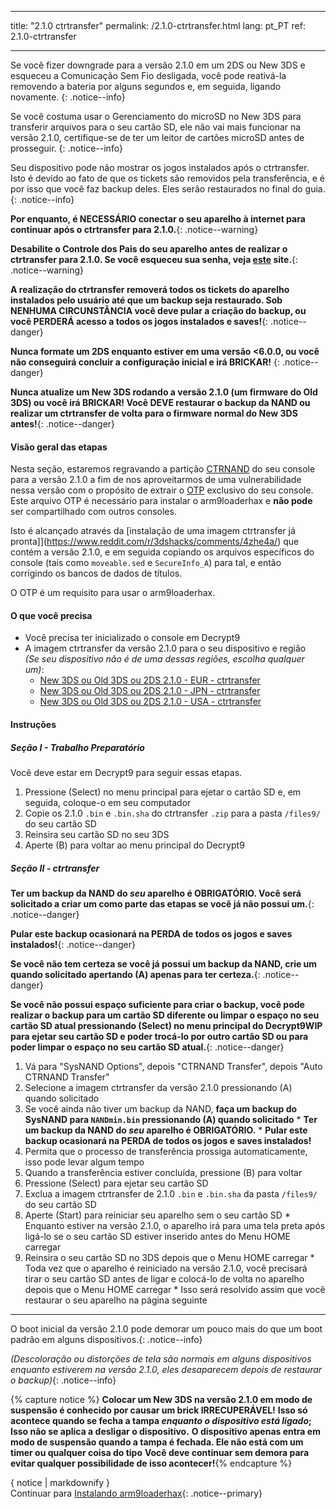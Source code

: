 * * *

title: "2.1.0 ctrtransfer" permalink: /2.1.0-ctrtransfer.html lang: pt_PT ref: 2.1.0-ctrtransfer

* * *

Se você fizer downgrade para a versão 2.1.0 em um 2DS ou New 3DS e esqueceu a Comunicação Sem Fio desligada, você pode reativá-la removendo a bateria por alguns segundos e, em seguida, ligando novamente. {: .notice--info}

Se você costuma usar o Gerenciamento do microSD no New 3DS para transferir arquivos para o seu cartão SD, ele não vai mais funcionar na versão 2.1.0, certifique-se de ter um leitor de cartões microSD antes de prosseguir. {: .notice--info}

Seu dispositivo pode não mostrar os jogos instalados após o ctrtransfer. Isto é devido ao fato de que os tickets são removidos pela transferência, e é por isso que você faz backup deles. Eles serão restaurados no final do guia. {: .notice--info}

**Por enquanto, é NECESSÁRIO conectar o seu aparelho à internet para continuar após o ctrtransfer para 2.1.0.**{: .notice--warning}

**Desabilite o Controle dos Pais do seu aparelho antes de realizar o ctrtransfer para 2.1.0. Se você esqueceu sua senha, veja [este](https://mkey.salthax.org/) site.**{: .notice--warning}

**A realização do ctrtransfer removerá todos os tickets do aparelho instalados pelo usuário até que um backup seja restaurado. Sob NENHUMA CIRCUNSTÂNCIA você deve pular a criação do backup, ou você PERDERÁ acesso a todos os jogos instalados e saves!**{: .notice--danger}

**Nunca formate um 2DS enquanto estiver em uma versão <6.0.0, ou você não conseguirá concluir a configuração inicial e irá BRICKAR!** {: .notice--danger}

**Nunca atualize um New 3DS rodando a versão 2.1.0 (um firmware do Old 3DS) ou você irá BRICKAR! Você DEVE restaurar o backup da NAND ou realizar um ctrtransfer de volta para o firmware normal do New 3DS antes!**{: .notice--danger}

#### Visão geral das etapas

Nesta seção, estaremos regravando a partição [CTRNAND](https://www.3dbrew.org/wiki/Flash_Filesystem#CTR_partition) do seu console para a versão 2.1.0 a fim de nos aproveitarmos de uma vulnerabilidade nessa versão com o propósito de extrair o [OTP](otp-info) exclusivo do seu console. Este arquivo OTP é necessário para instalar o arm9loaderhax e **não pode** ser compartilhado com outros consoles.

Isto é alcançado através da [instalação de uma imagem ctrtransfer já pronta]](https://www.reddit.com/r/3dshacks/comments/4zhe4a/) que contém a versão 2.1.0, e em seguida copiando os arquivos específicos do console (tais como `moveable.sed` e `SecureInfo_A`) para tal, e então corrigindo os bancos de dados de títulos.

O OTP é um requisito para usar o arm9loaderhax.

#### O que você precisa

* Você precisa ter inicializado o console em Decrypt9
* A imagem ctrtransfer da versão 2.1.0 para o seu dispositivo e região  
    *(Se seu dispositivo não é de uma dessas regiões, escolha qualquer um)*: 
    * [New 3DS ou Old 3DS ou 2DS 2.1.0 - EUR - ctrtransfer](magnet:?xt=urn:btih:89acc9c1b488b8b38251de0ddf07975d6bd354a1&dn=2.1.0-4E%5Fctrtransfer%5Fo3ds.zip&tr=udp%3A%2F%2Ftracker.coppersurfer.tk%3A6969%2Fannounce&tr=udp%3A%2F%2Ftracker.opentrackr.org%3A1337%2Fannounce&tr=http%3A%2F%2Ftracker.opentrackr.org%3A1337%2Fannounce&tr=udp%3A%2F%2Fzer0day.ch%3A1337%2Fannounce&tr=udp%3A%2F%2Ftracker.leechers-paradise.org%3A6969%2Fannounce&tr=http%3A%2F%2Fexplodie.org%3A6969%2Fannounce&tr=udp%3A%2F%2Fexplodie.org%3A6969%2Fannounce&tr=udp%3A%2F%2F9.rarbg.com%3A2710%2Fannounce&tr=udp%3A%2F%2Fp4p.arenabg.com%3A1337%2Fannounce&tr=http%3A%2F%2Fp4p.arenabg.com%3A1337%2Fannounce&tr=udp%3A%2F%2Ftracker.aletorrenty.pl%3A2710%2Fannounce&tr=http%3A%2F%2Ftracker.aletorrenty.pl%3A2710%2Fannounce&tr=http%3A%2F%2Ftracker1.wasabii.com.tw%3A6969%2Fannounce&tr=http%3A%2F%2Ftracker.baravik.org%3A6970%2Fannounce&tr=http%3A%2F%2Ftracker.tfile.me%2Fannounce&tr=udp%3A%2F%2Ftorrent.gresille.org%3A80%2Fannounce&tr=http%3A%2F%2Ftorrent.gresille.org%2Fannounce&tr=udp%3A%2F%2Ftracker.yoshi210.com%3A6969%2Fannounce&tr=udp%3A%2F%2Ftracker.tiny-vps.com%3A6969%2Fannounce&tr=udp%3A%2F%2Ftracker.filetracker.pl%3A8089%2Fannounce) 
    * [New 3DS ou Old 3DS ou 2DS 2.1.0 - JPN - ctrtransfer](magnet:?xt=urn:btih:3dbb9c9c85a33c6242f424dcbaebcacdd8a5912b&dn=2.1.0-4J%5Fctrtransfer%5Fo3ds.zip&tr=udp%3A%2F%2Ftracker.coppersurfer.tk%3A6969%2Fannounce&tr=udp%3A%2F%2Ftracker.opentrackr.org%3A1337%2Fannounce&tr=http%3A%2F%2Ftracker.opentrackr.org%3A1337%2Fannounce&tr=udp%3A%2F%2Fzer0day.ch%3A1337%2Fannounce&tr=udp%3A%2F%2Ftracker.leechers-paradise.org%3A6969%2Fannounce&tr=http%3A%2F%2Fexplodie.org%3A6969%2Fannounce&tr=udp%3A%2F%2Fexplodie.org%3A6969%2Fannounce&tr=udp%3A%2F%2F9.rarbg.com%3A2710%2Fannounce&tr=udp%3A%2F%2Fp4p.arenabg.com%3A1337%2Fannounce&tr=http%3A%2F%2Fp4p.arenabg.com%3A1337%2Fannounce&tr=udp%3A%2F%2Ftracker.aletorrenty.pl%3A2710%2Fannounce&tr=http%3A%2F%2Ftracker.aletorrenty.pl%3A2710%2Fannounce&tr=http%3A%2F%2Ftracker1.wasabii.com.tw%3A6969%2Fannounce&tr=http%3A%2F%2Ftracker.baravik.org%3A6970%2Fannounce&tr=http%3A%2F%2Ftracker.tfile.me%2Fannounce&tr=udp%3A%2F%2Ftorrent.gresille.org%3A80%2Fannounce&tr=http%3A%2F%2Ftorrent.gresille.org%2Fannounce&tr=udp%3A%2F%2Ftracker.yoshi210.com%3A6969%2Fannounce&tr=udp%3A%2F%2Ftracker.tiny-vps.com%3A6969%2Fannounce&tr=udp%3A%2F%2Ftracker.filetracker.pl%3A8089%2Fannounce) 
    * [New 3DS ou Old 3DS ou 2DS 2.1.0 - USA - ctrtransfer](magnet:?xt=urn:btih:1609ce9ee7b0ed9b6dea0b3e7cca4fc52dad6ff4&dn=2.1.0-4U%5Fctrtransfer%5Fo3ds.zip&tr=udp%3A%2F%2Ftracker.coppersurfer.tk%3A6969%2Fannounce&tr=udp%3A%2F%2Ftracker.opentrackr.org%3A1337%2Fannounce&tr=http%3A%2F%2Ftracker.opentrackr.org%3A1337%2Fannounce&tr=udp%3A%2F%2Fzer0day.ch%3A1337%2Fannounce&tr=udp%3A%2F%2Ftracker.leechers-paradise.org%3A6969%2Fannounce&tr=http%3A%2F%2Fexplodie.org%3A6969%2Fannounce&tr=udp%3A%2F%2Fexplodie.org%3A6969%2Fannounce&tr=udp%3A%2F%2F9.rarbg.com%3A2710%2Fannounce&tr=udp%3A%2F%2Fp4p.arenabg.com%3A1337%2Fannounce&tr=http%3A%2F%2Fp4p.arenabg.com%3A1337%2Fannounce&tr=udp%3A%2F%2Ftracker.aletorrenty.pl%3A2710%2Fannounce&tr=http%3A%2F%2Ftracker.aletorrenty.pl%3A2710%2Fannounce&tr=http%3A%2F%2Ftracker1.wasabii.com.tw%3A6969%2Fannounce&tr=http%3A%2F%2Ftracker.baravik.org%3A6970%2Fannounce&tr=http%3A%2F%2Ftracker.tfile.me%2Fannounce&tr=udp%3A%2F%2Ftorrent.gresille.org%3A80%2Fannounce&tr=http%3A%2F%2Ftorrent.gresille.org%2Fannounce&tr=udp%3A%2F%2Ftracker.yoshi210.com%3A6969%2Fannounce&tr=udp%3A%2F%2Ftracker.tiny-vps.com%3A6969%2Fannounce&tr=udp%3A%2F%2Ftracker.filetracker.pl%3A8089%2Fannounce)

#### Instruções

##### Seção I - Trabalho Preparatório

Você deve estar em Decrypt9 para seguir essas etapas.

  1. Pressione (Select) no menu principal para ejetar o cartão SD e, em seguida, coloque-o em seu computador
  2. Copie os 2.1.0 `.bin` e `.bin.sha` do ctrtransfer `.zip` para a pasta `/files9/` do seu cartão SD
  3. Reinsira seu cartão SD no seu 3DS
  4. Aperte (B) para voltar ao menu principal do Decrypt9

##### Seção II - ctrtransfer

**Ter um backup da NAND do *seu* aparelho é OBRIGATÓRIO. Você será solicitado a criar um como parte das etapas se você já não possui um.**{: .notice--danger}

**Pular este backup ocasionará na PERDA de todos os jogos e saves instalados!**{: .notice--danger}

**Se você não tem certeza se você já possui um backup da NAND, crie um quando solicitado apertando (A) apenas para ter certeza.**{: .notice--danger}

**Se você não possui espaço suficiente para criar o backup, você pode realizar o backup para um cartão SD diferente ou limpar o espaço no seu cartão SD atual pressionando (Select) no menu principal do Decrypt9WIP para ejetar seu cartão SD e poder trocá-lo por outro cartão SD ou para poder limpar o espaço no seu cartão SD atual.**{: .notice--danger}

  1. Vá para "SysNAND Options", depois "CTRNAND Transfer", depois "Auto CTRNAND Transfer"
  2. Selecione a imagem ctrtransfer da versão 2.1.0 pressionando (A) quando solicitado
  3. Se você ainda não tiver um backup da NAND, **faça um backup do SysNAND para `NANDmin.bin` pressionando (A) quando solicitado** 
    * **Ter um backup da NAND do *seu* aparelho é OBRIGATÓRIO.**
    * **Pular este backup ocasionará na PERDA de todos os jogos e saves instalados!**
  4. Permita que o processo de transferência prossiga automaticamente, isso pode levar algum tempo
  5. Quando a transferência estiver concluída, pressione (B) para voltar
  6. Pressione (Select) para ejetar seu cartão SD
  7. Exclua a imagem ctrtransfer de 2.1.0 `.bin` e `.bin.sha` da pasta `/files9/` do seu cartão SD
  8. Aperte (Start) para reiniciar seu aparelho sem o seu cartão SD 
    * Enquanto estiver na versão 2.1.0, o aparelho irá para uma tela preta após ligá-lo se o seu cartão SD estiver inserido antes do Menu HOME carregar
  9. Reinsira o seu cartão SD no 3DS depois que o Menu HOME carregar 
    * Toda vez que o aparelho é reiniciado na versão 2.1.0, você precisará tirar o seu cartão SD antes de ligar e colocá-lo de volta no aparelho depois que o Menu HOME carregar
    * Isso será resolvido assim que você restaurar o seu aparelho na página seguinte

* * *

O boot inicial da versão 2.1.0 pode demorar um pouco mais do que um boot padrão em alguns dispositivos.{: .notice--info}

*(Descoloração ou distorções de tela são normais em alguns dispositivos enquanto estiverem na versão 2.1.0, eles desaparecem depois de restaurar o backup)*{: .notice--info}

{% capture notice %} **Colocar um New 3DS na versão 2.1.0 em modo de suspensão é conhecido por causar um brick IRRECUPERÁVEL!** **Isso só acontece quando se fecha a tampa *enquanto o dispositivo está ligado*; Isso não se aplica a desligar o dispositivo.** **O dispositivo apenas entra em modo de suspensão quando a tampa é fechada. Ele não está com um timer ou qualquer coisa do tipo** **Você deve continuar sem demora para evitar qualquer possibilidade de isso acontecer!**{% endcapture %}<div class="notice--danger">{ notice | markdownify }</div>Continuar para [Instalando arm9loaderhax](installing-arm9loaderhax){: .notice--primary}